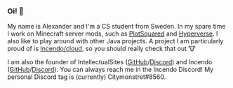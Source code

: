 ### Oi! :wave:

My name is Alexander and I'm a CS student from Sweden. In my spare time I work on Minecraft server mods, such as [PlotSquared](https://github.com/IntellectualSites/PlotSquared) and [Hyperverse](https://hyperver.se). I also like to play around with other Java projects. A project I am particularly proud of is [Incendo/cloud](https://commandframework.cloud), so you should really check that out :cow:

I am also the founder of IntellectualSites ([GitHub](https://github.com/IntellectualSites)/[Discord](https://discord.gg/KxkjDVg)) and Incendo ([GitHub](https://github.com/Incendo)/[Discord](https://discord.gg/aykZu32)). You can always reach me in the Incendo Discord! My personal Discord tag is (currently) Citymonstret#8560.
